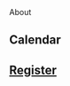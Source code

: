 <!DOCTYPE html>
<html lang="en">
  <head>
    <meta charset="utf-8">
    <meta name="viewport" content="width=device-width, initial-scale=1.0">
    <title>Quercus Social Club</title>
    <link href="styles.css" rel="stylesheet">
  </head>
  <body>
    <div class="container>
    <background-image:url('IMG_0004.jpg')
    <h1>Quercus Social Club</h1>
    <h2><a href="#">About</a></h2>
    <h2><a href="#"></a>Calendar</a></h2>
    <h2><a href="#">Register</a></h2>
      </div>
  </body>
</html>


